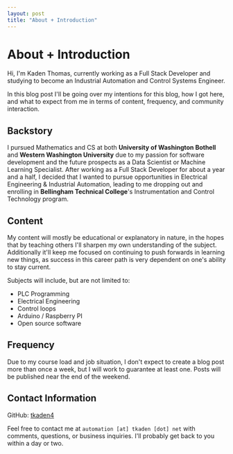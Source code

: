 ```yaml
---
layout: post
title: "About + Introduction"
---
```


# About + Introduction

Hi, I'm Kaden Thomas, currently working as a Full Stack Developer and studying to
become an Industrial Automation and Control Systems Engineer.

In this blog post I'll be going over my intentions for this blog, how I got here,
and what to expect from me in terms of content, frequency, and community interaction.

## Backstory

I pursued Mathematics and CS at both **University of Washington Bothell** and **Western Washington University** due
to my passion for software development and the future prospects as a Data Scientist or Machine Learning Specialist.
After working as a Full Stack Developer for about a year and a half, I decided that I wanted to pursue opportunities
in Electrical Engineering & Industrial Automation, leading to me dropping out and enrolling in **Bellingham Technical College**'s
Instrumentation and Control Technology program.

## Content

My content will mostly be educational or explanatory in nature, in the hopes that by teaching others I'll sharpen
my own understanding of the subject. Additionally it'll keep me focused on continuing to push forwards in learning
new things, as success in this career path is very dependent on one's ability to stay current.

Subjects will include, but are not limited to:

- PLC Programming
- Electrical Engineering
- Control loops
- Arduino / Raspberry PI
- Open source software

## Frequency

Due to my course load and job situation, I don't expect to create a blog post more than once a week, but I will
work to guarantee at least one. Posts will be published near the end of the weekend.

## Contact Information

GitHub: [tkaden4](https://github.com/tkaden4)

Feel free to contact me at `automation [at] tkaden [dot] net` with comments, questions, or business inquiries.
I'll probably get back to you within a day or two.
